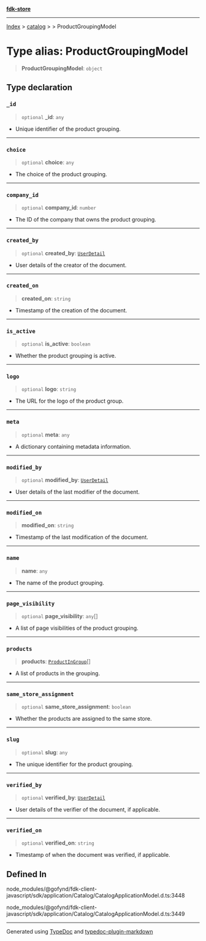 [**fdk-store**](../../../README.md)
***

[Index](../../../API.md) > [catalog](../../README.md) > [<internal>](../README.md) > ProductGroupingModel

# Type alias: ProductGroupingModel

> **ProductGroupingModel**: `object`

## Type declaration

### `_id`

> `optional` **\_id**: `any`

- Unique identifier of the product grouping.

***

### `choice`

> `optional` **choice**: `any`

- The choice of the product grouping.

***

### `company_id`

> `optional` **company\_id**: `number`

- The ID of the company that owns the product grouping.

***

### `created_by`

> `optional` **created\_by**: [`UserDetail`](type-alias.UserDetail.md)

- User details of the creator of the document.

***

### `created_on`

> **created\_on**: `string`

- Timestamp of the creation of the document.

***

### `is_active`

> `optional` **is\_active**: `boolean`

- Whether the product grouping is active.

***

### `logo`

> `optional` **logo**: `string`

- The URL for the logo of the product group.

***

### `meta`

> `optional` **meta**: `any`

- A dictionary containing metadata information.

***

### `modified_by`

> `optional` **modified\_by**: [`UserDetail`](type-alias.UserDetail.md)

- User details of the last modifier of
the document.

***

### `modified_on`

> **modified\_on**: `string`

- Timestamp of the last modification of the document.

***

### `name`

> **name**: `any`

- The name of the product grouping.

***

### `page_visibility`

> `optional` **page\_visibility**: `any`[]

- A list of page visibilities of the
product grouping.

***

### `products`

> **products**: [`ProductInGroup`](type-alias.ProductInGroup.md)[]

- A list of products in the grouping.

***

### `same_store_assignment`

> `optional` **same\_store\_assignment**: `boolean`

- Whether the products are
assigned to the same store.

***

### `slug`

> `optional` **slug**: `any`

- The unique identifier for the product grouping.

***

### `verified_by`

> `optional` **verified\_by**: [`UserDetail`](type-alias.UserDetail.md)

- User details of the verifier of the
document, if applicable.

***

### `verified_on`

> `optional` **verified\_on**: `string`

- Timestamp of when the document was
verified, if applicable.

## Defined In

node\_modules/@gofynd/fdk-client-javascript/sdk/application/Catalog/CatalogApplicationModel.d.ts:3448

node\_modules/@gofynd/fdk-client-javascript/sdk/application/Catalog/CatalogApplicationModel.d.ts:3449

***
Generated using [TypeDoc](https://typedoc.org/) and [typedoc-plugin-markdown](https://www.npmjs.com/package/typedoc-plugin-markdown)
